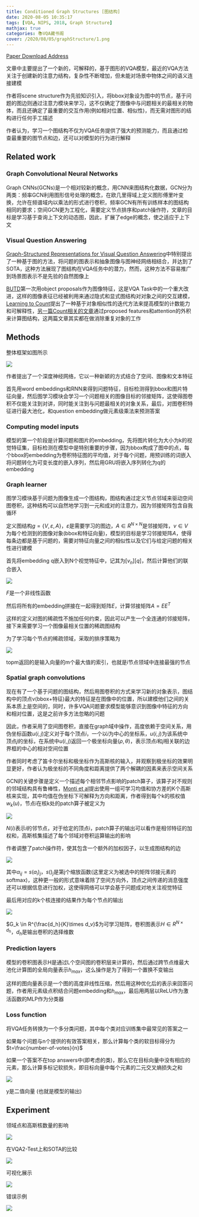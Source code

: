 ```yaml
---
title: Conditioned Graph Structures [图结构]
date: 2020-08-05 10:35:17
tags: [VQA, NIPS, 2018, Graph Structure]
mathjax: true
categories: 📚VQA藏书阁
cover: /2020/08/05/graphStructure/1.png
---
```

[Paper Download Address](https://arxiv.org/abs/1806.07243)

文章中主要提出了一个新的，可解释的，基于图形的VQA模型，最近的VQA方法关注于创建新的注意力结构，复杂性不断增加，但未能对场景中物体之间的语义连接建模

作者将scene structure作为先验知识引入，将bbox对象设为图中的节点，基于问题的图边则通过注意力模块来学习，这不仅确定了图像中与问题相关的最相关的物体，而且还确定了最重要的交互作用(例如相对位置、相似性)，而无需对图形的结构进行任何手工描述

作者认为，学习一个图结构不仅为VQA任务提供了强大的预测能力，而且通过检查最重要的图节点和边，还可以对模型的行为进行解释

## Related work

### Graph Convolutional Neural Networks

Graph CNNs(GCNs)是一个相对较新的概念，用CNN来图结构化数据，GCN分为两类：频率GCN利用图形信号处理的概念，在欧几里得域上定义图形傅里叶变换，允许在频谱域内以乘法的形式进行卷积，频率GCN有所有训练样本的图结构相同的要求；空间GCN更为工程化，需要定义节点排序和patch操作符，文章的目标是学习基于查询上下文的动态图，因此，扩展了edge的概念，使之适应于上下文

### Visual Question Answering

[Graph-Structured Representations for Visual Question Answering][1]中特别提出了一种基于图的方法，将问题的图表示和抽象图像与图神经网络相结合，并达到了SOTA，这种方法展现了图结构在VQA任务中的潜力，然而，这种方法不容易推广到场景图表示不是先验的自然图像上

[1]:https://arxiv.org/abs/1609.05600

[BUTD][2]第一次用object proposals作为图像特征，这是VQA Task中的一个重大改进，这样的图像表征已经被利用来通过隐式和显式图结构对对象之间的交互建模，[Learning to Count][3]提出了一种基于对象相似性的迭代方法来提高模型的计数能力和可解释性，[另一篇Count相关的文章][4]通过proposed features和attention的外积来计算图结构，这两篇文章其实都在做消除重复对象的工作

[2]:https://forever97.github.io/2020/07/15/1707-07998/

[3]:https://forever97.github.io/2020/07/28/1802-05766/

[4]:https://arxiv.org/abs/1802.05766v1

## Methods

整体框架如图所示

![](1.png)

作者提出了一个深度神经网络，它以一种新颖的方式结合了空间、图像和文本特征

首先用word embeddings和RNN来得到问题特征，目标检测得到bbox和图片特征向量，然后图学习模块会学习一个问题相关的图像目标的邻接矩阵，这使得图卷积不仅能关注到对讲，同时能关注到与问题最相关的对象关系，最后，对图卷积特征进行最大池化，和question embedding做元素级乘法来预测答案

### Computing model inputs

模型的第一个阶段是计算问题和图片的embedding，先将图片转化为大小为k的视觉特征集，目标检测在模型中是特别重要的步骤，因为bbox构成了图中的点，每个bbox的embedding为卷积特征图的平均值，对于每个问题，用预训练的词嵌入将问题转化为可变长度的嵌入序列，然后用GRU将嵌入序列转化为q的embedding

### Graph learner

图学习模块基于问题为图像生成一个图结构，图结构通过定义节点邻域来驱动空间图卷积，这种结构可以自然地学习到一元和成对的注意力，因为邻接矩阵包含自我循环

定义图结构$g=\{V,\varepsilon,A\}$，$\varepsilon$是需要学习的图边，$A \in R^{N \times N}$是邻接矩阵，$v \in V$为每个检测到的图像对象(bbox和特征向量)，模型的目标是学习邻接矩阵$A$，使得每条边都是基于问题的，需要对特征向量之间的相似性以及它们与给定问题的相关性进行建模

首先将embedding q嵌入到N个视觉特征中，记其为$[v_n][q]$，然后计算他们的联合嵌入

![](2.png)

$F$是一个非线性函数

然后将所有的embedding拼接在一起得到矩阵$E$，计算邻接矩阵$A=EE^T$

这样的定义对图的稀疏性不施加任何约束，因此可以产生一个全连通的邻接矩阵，接下来需要学习一个图像最相关位置的稀疏图结构

为了学习每个节点的稀疏领域，采取的排序策略为

![](3.png)

topm返回的是输入向量的m个最大值的索引，也就是i节点领域中连接最强的节点

### Spatial graph convolutions

现在有了一个基于问题的图结构，然后用图卷积的方式来学习新的对象表示，图结构中的顶点v(bbox+特征)最大的特征是在图像中的位置，所以建模他们之间的关系本质上是空间的，同时，许多VQA问题要求模型能够意识到图像中特征的方向和相对位置，这是之前许多方法忽略的问题

因此，作者采用了空间图卷积，直接在graph域中操作，高度依赖于空间关系，用伪坐标函数$u(i,j)$定义对于每个顶点$i$，一个以$i$为中心的坐标系，$u(i,j)$为该系统中顶点$j$的坐标，在系统中$u(i,j)$返回一个极坐标向量$(\rho,\theta)$，表示顶点$i$和$j$相关联的边界框的中心的相对空间位置

作者同时考虑了笛卡尔坐标和极坐标作为高斯核的输入，并观察到极坐标的效果明显更好，作者认为极坐标的不同角度和距离提供了两个解耦的因素来表示空间关系

GCN的关键步骤是定义一个描述每个相邻节点影响的patch算子，该算子对不规则的邻域结构具有鲁棒性，[Monti et al][5]提出使用一组可学习均值和协方差的K个高斯核来实现，其中均值在伪坐标下可解释为方向和距离，作者得到每个k的核权值$w_k(u)$，节点i在核k处的patch算子被定义为

![](4.png)

[5]:https://arxiv.org/abs/1611.08402

$N(i)$表示$i$的邻节点，对于给定的顶点i，patch算子的输出可以看作是相邻特征的加权和，高斯核集描述了每个邻域对卷积运算输出的影响

作者调整了patch操作符，使其包含一个额外的加权因子，以生成图结构的边

![](5.png)

其中$\alpha_{ij} = s(a_i)_j$，$s()_j$是第j个缩放函数(这里定义为被选中的矩阵邻接元素的softmax)，这种更一般的形式意味着除了空间方向外，顶点之间传递的消息强度还可以根据信息进行加权，这使得网络可以学会基于问题成对地关注视觉特征

最后用对应的k个核连接的结果作为每个节点的输出

![](6.png)

$G_k \in R^{\frac{d_h}{K}\times d_v}$为可学习矩阵，卷积图表示$H \in R^{N\times d_h}$，$d_h$是输出卷积的选择维数

### Prediction layers

模型的卷积图表示H是通过L个空间图的卷积层来计算的，然后通过跨节点维最大池化计算图的全局向量表示$h_{max}$，这么操作是为了得到一个置换不变输出

这样的图向量表示是一个图的高度非线性压缩，然后用这种优化后的表示来回答问题，作者用元素级点积结合问题embedding和$h_{max}$，最后用两层以ReLU作为激活函数的MLP作为分类器

### Loss function

将VQA任务转换为一个多分类问题，其中每个类对应训练集中最常见的答案之一

如果每个问题与n个提供的有效答案相关，那么计算每个类的软目标得分为$t=\frac{number-of-votes}{n}$

如果一个答案不在top answers中(即考虑的类)，那么它在目标向量中没有相应的元素，那么计算多标记软损失，即目标向量中每个元素的二元交叉熵损失之和

![](7.png)

y是二值向量 (也就是模型的输出)

## Experiment

领域点和高斯核数量的影响

![](8.png)

在VQA2-Test上和SOTA的比较

![](9.png)

可视化展示

![](10.png)

错误示例

![](11.png)